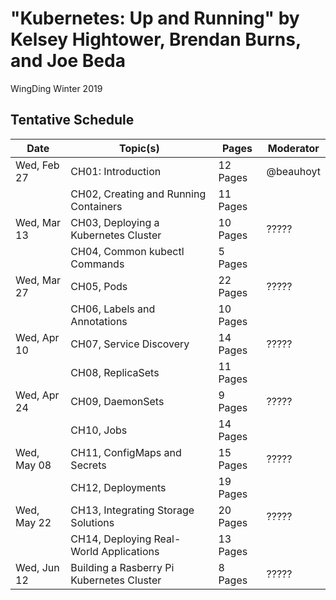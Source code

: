 # "Kubernetes: Up and Running" by Kelsey Hightower, Brendan Burns, and Joe Beda

WingDing Winter 2019

## Tentative Schedule

| Date        | Topic(s)                                 | Pages    | Moderator |
|-------------|------------------------------------------|----------|-----------|
| Wed, Feb 27 | CH01: Introduction                       | 12 Pages | @beauhoyt |
|             | CH02, Creating and Running Containers    | 11 Pages |           |
| Wed, Mar 13 | CH03, Deploying a Kubernetes Cluster     | 10 Pages | ?????     |
|             | CH04, Common kubectl Commands            |  5 Pages |           |
| Wed, Mar 27 | CH05, Pods                               | 22 Pages | ?????     |
|             | CH06, Labels and Annotations             | 10 Pages |           |
| Wed, Apr 10 | CH07, Service Discovery                  | 14 Pages | ?????     |
|             | CH08, ReplicaSets                        | 11 Pages |           |
| Wed, Apr 24 | CH09, DaemonSets                         |  9 Pages | ?????     |
|             | CH10, Jobs                               | 14 Pages |           |
| Wed, May 08 | CH11, ConfigMaps and Secrets             | 15 Pages | ?????     |
|             | CH12, Deployments                        | 19 Pages |           |
| Wed, May 22 | CH13, Integrating Storage Solutions      | 20 Pages | ?????     |
|             | CH14, Deploying Real-World Applications  | 13 Pages |           |
| Wed, Jun 12 | Building a Rasberry Pi Kubernetes Cluster|  8 Pages | ?????     |



